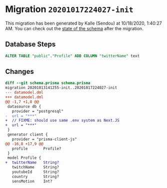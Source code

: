 # Migration `20201017224027-init`

This migration has been generated by Kalle (Sendou) at 10/18/2020, 1:40:27 AM.
You can check out the [state of the schema](./schema.prisma) after the migration.

## Database Steps

```sql
ALTER TABLE "public"."Profile" ADD COLUMN "twitterName" text   
```

## Changes

```diff
diff --git schema.prisma schema.prisma
migration 20201013141255-init..20201017224027-init
--- datamodel.dml
+++ datamodel.dml
@@ -1,7 +1,8 @@
 datasource db {
   provider = "postgresql"
-  url = "***"
+  // FIXME: should use same .env system as Next.JS
+  url = "***"
 }
 generator client {
   provider = "prisma-client-js"
@@ -16,8 +17,9 @@
   profile       Profile?
 }
 model Profile {
+  twitterName   String?
   twitchName    String?
   youtubeId     String?
   country       String?
   sensMotion    Int?
```


